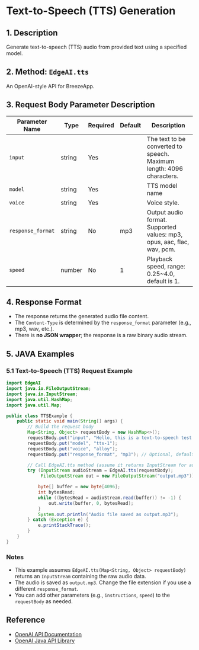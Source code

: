 # Text-to-Speech (TTS) Generation



## 1. Description

Generate text-to-speech (TTS) audio from provided text using a specified model.

 

## 2. Method: `EdgeAI.tts`

An OpenAI-style API for BreezeApp.

 

## 3. Request Body Parameter Description

| Parameter Name    | Type   | Required | Default | Description                                                            |
| ----------------- | ------ | -------- | ------- | ---------------------------------------------------------------------- |
| `input`           | string | Yes      |         | The text to be converted to speech. Maximum length: 4096 characters.   |
| `model`           | string | Yes      |         | TTS model name                                                         |
| `voice`           | string | Yes      |         | Voice style.                                                           |
| `response_format` | string | No       | mp3     | Output audio format. Supported values: mp3, opus, aac, flac, wav, pcm. |
| `speed`           | number | No       | 1       | Playback speed, range: 0.25~4.0, default is 1.                         |



## 4. Response Format

- The response returns the generated audio file content.
- The `Content-Type` is determined by the `response_format` parameter (e.g., mp3, wav, etc.).
- There is **no JSON wrapper**; the response is a raw binary audio stream.



## 5. JAVA Examples

### 5.1 Text-to-Speech (TTS) Request Example

```java
import EdgeAI
import java.io.FileOutputStream;
import java.io.InputStream;
import java.util.HashMap;
import java.util.Map;

public class TTSExample {
    public static void main(String[] args) {
        // Build the request body
        Map<String, Object> requestBody = new HashMap<>();
        requestBody.put("input", "Hello, this is a text-to-speech test.");
        requestBody.put("model", "tts-1");
        requestBody.put("voice", "alloy");
        requestBody.put("response_format", "mp3"); // Optional, default is mp3

        // Call EdgeAI.tts method (assume it returns InputStream for audio)
        try (InputStream audioStream = EdgeAI.tts(requestBody);
             FileOutputStream out = new FileOutputStream("output.mp3")) {

            byte[] buffer = new byte[4096];
            int bytesRead;
            while ((bytesRead = audioStream.read(buffer)) != -1) {
                out.write(buffer, 0, bytesRead);
            }
            System.out.println("Audio file saved as output.mp3");
        } catch (Exception e) {
            e.printStackTrace();
        }
    }
}


```

### Notes

- This example assumes `EdgeAI.tts(Map<String, Object> requestBody)` returns an `InputStream` containing the raw audio data.
- The audio is saved as `output.mp3`. Change the file extension if you use a different `response_format`.
- You can add other parameters (e.g., `instructions`, `speed`) to the `requestBody` as needed.



## Reference

- [OpenAI API Documentation](https://platform.openai.com/docs/api-reference)
- [OpenAI Java API Library](https://github.com/openai/openai-java)


